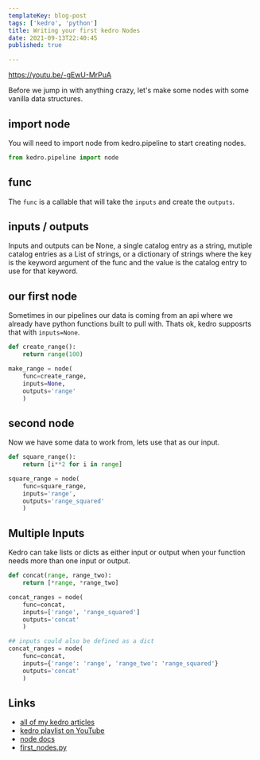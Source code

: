 ```yaml
---
templateKey: blog-post
tags: ['kedro', 'python']
title: Writing your first kedro Nodes
date: 2021-09-13T22:40:45
published: true

---
```


https://youtu.be/-gEwU-MrPuA

Before we jump in with anything crazy, let's make some nodes with some vanilla
data structures.

## import node

You will need to import node from kedro.pipeline to start creating nodes.

``` python
from kedro.pipeline import node
```

## func

The `func` is a callable that will take the `inputs` and create the `outputs`.

## inputs / outputs

Inputs and outputs can be None, a single catalog entry as a string, mutiple
catalog entries as a List of strings, or a dictionary of strings where the key
is the keyword argument of the func and the value is the catalog entry to use
for that keyword.

## our first node

Sometimes in our pipelines our data is coming from an api where we already have
python functions built to pull with.  Thats ok, kedro supposrts that with
`inputs=None`.

``` python
def create_range():
    return range(100)

make_range = node(
    func=create_range,
    inputs=None,
    outputs='range'
    )
```

## second node

Now we have some data to work from, lets use that as our input.

``` python
def square_range():
    return [i**2 for i in range]

square_range = node(
    func=square_range,
    inputs='range',
    outputs='range_squared'
    )
```

## Multiple Inputs

Kedro can take lists or dicts as either input or output when your function
needs more than one input or output.


``` python
def concat(range, range_two):
    return [*range, *range_two]

concat_ranges = node(
    func=concat,
    inputs=['range', 'range_squared']
    outputs='concat'
    )

## inputs could also be defined as a dict
concat_ranges = node(
    func=concat,
    inputs={'range': 'range', 'range_two': 'range_squared'}
    outputs='concat'
    )
```

## Links

* [all of my kedro articles](https://waylonwalker.com/kedro/)
* [kedro playlist on YouTube](https://www.youtube.com/watch?v=bw5_FWDVRpU&list=PLTRNG6WIHETCoPt5gAKYSH_HCZvE_r41n)
* [node docs](https://kedro.readthedocs.io/en/stable/kedro.pipeline.node.html)
* [first_nodes.py](https://gist.github.com/WaylonWalker/347b32c6ae7b799d1e0853c3811a98de)
